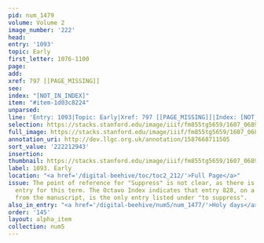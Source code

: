 ```yaml
---
pid: num_1479
volume: Volume 2
image_number: '222'
head:
entry: '1093'
topic: Early
first_letter: 1076-1100
page:
add:
xref: 797 [[PAGE_MISSING]]
see:
index: "[NOT_IN_INDEX]"
item: "#item-1d03c8224"
unparsed:
line: 'Entry: 1093|Topic: Early|Xref: 797 [[PAGE_MISSING]]|Index: [NOT_IN_INDEX]|#item-1d03c8224'
selection: https://stacks.stanford.edu/image/iiif/fm855tg5659/1607_0689/885,2943,2426,324/full/0/default.jpg
full_image: https://stacks.stanford.edu/image/iiif/fm855tg5659/1607_0689/full/full/0/default.jpg
annotation_uri: http://dev.llgc.org.uk/annotation/1587668711505
sort_value: '222212943'
insertion:
thumbnail: https://stacks.stanford.edu/image/iiif/fm855tg5659/1607_0689/885,2943,600,180/250,/0/default.jpg
label: 1093. Early
location: "<a href='/digital-beehive/toc/toc2_212/'>Full Page</a>"
issue: The point of reference for "Suppress" is not clear, as there is no alphabetical
  entry for this term. The Octavo Index indicates that entry 828, on a page missing
  from the manuscript, is the only entry listed under "to suppress".
also_in_entry: "<a href='/digital-beehive/num5/num_1477/'>Holy days</a>|<a href='/digital-beehive/num5/num_1478/'>Soon</a>"
order: '145'
layout: alpha_item
collection: num5
---
```

